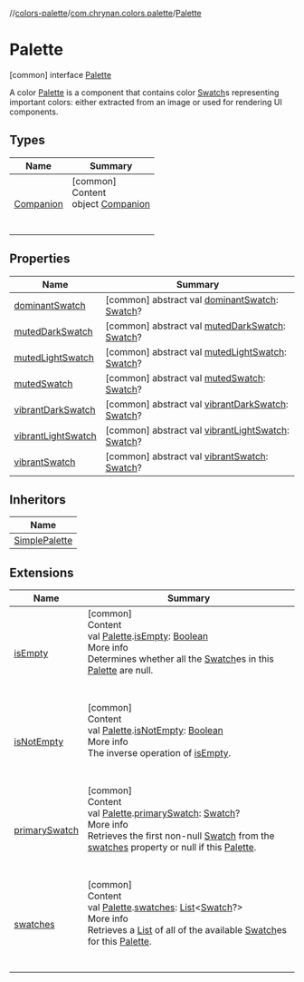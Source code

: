 //[colors-palette](../../../index.md)/[com.chrynan.colors.palette](../index.md)/[Palette](index.md)



# Palette  
 [common] interface [Palette](index.md)

A color [Palette](index.md) is a component that contains color [Swatch](../-swatch/index.md)s representing important colors: either extracted from an image or used for rendering UI components.

   


## Types  
  
|  Name |  Summary | 
|---|---|
| <a name="com.chrynan.colors.palette/Palette.Companion///PointingToDeclaration/"></a>[Companion](-companion/index.md)| <a name="com.chrynan.colors.palette/Palette.Companion///PointingToDeclaration/"></a>[common]  <br>Content  <br>object [Companion](-companion/index.md)  <br><br><br>|


## Properties  
  
|  Name |  Summary | 
|---|---|
| <a name="com.chrynan.colors.palette/Palette/dominantSwatch/#/PointingToDeclaration/"></a>[dominantSwatch](dominant-swatch.md)| <a name="com.chrynan.colors.palette/Palette/dominantSwatch/#/PointingToDeclaration/"></a> [common] abstract val [dominantSwatch](dominant-swatch.md): [Swatch](../-swatch/index.md)?   <br>|
| <a name="com.chrynan.colors.palette/Palette/mutedDarkSwatch/#/PointingToDeclaration/"></a>[mutedDarkSwatch](muted-dark-swatch.md)| <a name="com.chrynan.colors.palette/Palette/mutedDarkSwatch/#/PointingToDeclaration/"></a> [common] abstract val [mutedDarkSwatch](muted-dark-swatch.md): [Swatch](../-swatch/index.md)?   <br>|
| <a name="com.chrynan.colors.palette/Palette/mutedLightSwatch/#/PointingToDeclaration/"></a>[mutedLightSwatch](muted-light-swatch.md)| <a name="com.chrynan.colors.palette/Palette/mutedLightSwatch/#/PointingToDeclaration/"></a> [common] abstract val [mutedLightSwatch](muted-light-swatch.md): [Swatch](../-swatch/index.md)?   <br>|
| <a name="com.chrynan.colors.palette/Palette/mutedSwatch/#/PointingToDeclaration/"></a>[mutedSwatch](muted-swatch.md)| <a name="com.chrynan.colors.palette/Palette/mutedSwatch/#/PointingToDeclaration/"></a> [common] abstract val [mutedSwatch](muted-swatch.md): [Swatch](../-swatch/index.md)?   <br>|
| <a name="com.chrynan.colors.palette/Palette/vibrantDarkSwatch/#/PointingToDeclaration/"></a>[vibrantDarkSwatch](vibrant-dark-swatch.md)| <a name="com.chrynan.colors.palette/Palette/vibrantDarkSwatch/#/PointingToDeclaration/"></a> [common] abstract val [vibrantDarkSwatch](vibrant-dark-swatch.md): [Swatch](../-swatch/index.md)?   <br>|
| <a name="com.chrynan.colors.palette/Palette/vibrantLightSwatch/#/PointingToDeclaration/"></a>[vibrantLightSwatch](vibrant-light-swatch.md)| <a name="com.chrynan.colors.palette/Palette/vibrantLightSwatch/#/PointingToDeclaration/"></a> [common] abstract val [vibrantLightSwatch](vibrant-light-swatch.md): [Swatch](../-swatch/index.md)?   <br>|
| <a name="com.chrynan.colors.palette/Palette/vibrantSwatch/#/PointingToDeclaration/"></a>[vibrantSwatch](vibrant-swatch.md)| <a name="com.chrynan.colors.palette/Palette/vibrantSwatch/#/PointingToDeclaration/"></a> [common] abstract val [vibrantSwatch](vibrant-swatch.md): [Swatch](../-swatch/index.md)?   <br>|


## Inheritors  
  
|  Name | 
|---|
| <a name="com.chrynan.colors.palette/SimplePalette///PointingToDeclaration/"></a>[SimplePalette](../-simple-palette/index.md)|


## Extensions  
  
|  Name |  Summary | 
|---|---|
| <a name="com.chrynan.colors.palette//isEmpty/com.chrynan.colors.palette.Palette#/PointingToDeclaration/"></a>[isEmpty](../is-empty.md)| <a name="com.chrynan.colors.palette//isEmpty/com.chrynan.colors.palette.Palette#/PointingToDeclaration/"></a>[common]  <br>Content  <br>val [Palette](index.md).[isEmpty](../is-empty.md): [Boolean](https://kotlinlang.org/api/latest/jvm/stdlib/kotlin/-boolean/index.html)  <br>More info  <br>Determines whether all the [Swatch](../-swatch/index.md)es in this [Palette](index.md) are null.  <br><br><br>|
| <a name="com.chrynan.colors.palette//isNotEmpty/com.chrynan.colors.palette.Palette#/PointingToDeclaration/"></a>[isNotEmpty](../is-not-empty.md)| <a name="com.chrynan.colors.palette//isNotEmpty/com.chrynan.colors.palette.Palette#/PointingToDeclaration/"></a>[common]  <br>Content  <br>val [Palette](index.md).[isNotEmpty](../is-not-empty.md): [Boolean](https://kotlinlang.org/api/latest/jvm/stdlib/kotlin/-boolean/index.html)  <br>More info  <br>The inverse operation of [isEmpty](https://kotlinlang.org/api/latest/jvm/stdlib/kotlin.collections/index.html).  <br><br><br>|
| <a name="com.chrynan.colors.palette//primarySwatch/com.chrynan.colors.palette.Palette#/PointingToDeclaration/"></a>[primarySwatch](../primary-swatch.md)| <a name="com.chrynan.colors.palette//primarySwatch/com.chrynan.colors.palette.Palette#/PointingToDeclaration/"></a>[common]  <br>Content  <br>val [Palette](index.md).[primarySwatch](../primary-swatch.md): [Swatch](../-swatch/index.md)?  <br>More info  <br>Retrieves the first non-null [Swatch](../-swatch/index.md) from the [swatches](../swatches.md) property or null if this [Palette](https://kotlinlang.org/api/latest/jvm/stdlib/kotlin.collections/index.html).  <br><br><br>|
| <a name="com.chrynan.colors.palette//swatches/com.chrynan.colors.palette.Palette#/PointingToDeclaration/"></a>[swatches](../swatches.md)| <a name="com.chrynan.colors.palette//swatches/com.chrynan.colors.palette.Palette#/PointingToDeclaration/"></a>[common]  <br>Content  <br>val [Palette](index.md).[swatches](../swatches.md): [List](https://kotlinlang.org/api/latest/jvm/stdlib/kotlin.collections/-list/index.html)<[Swatch](../-swatch/index.md)?>  <br>More info  <br>Retrieves a [List](https://kotlinlang.org/api/latest/jvm/stdlib/kotlin.collections/-list/index.html) of all of the available [Swatch](../-swatch/index.md)es for this [Palette](index.md).  <br><br><br>|

